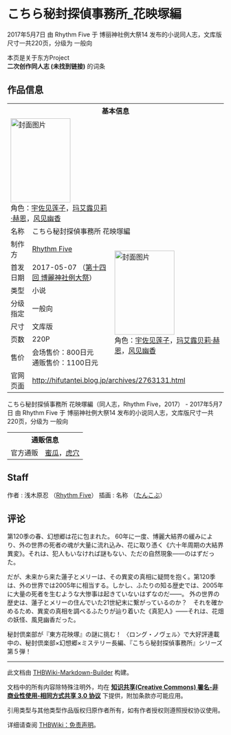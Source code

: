 # こちら秘封探偵事務所_花映塚編

<!-- source html: G:\repos\THBWiki-Markdown-Builder\THBWikiMarkdown\Temp\main\a\ac\ns0%3A%E3%81%93%E3%81%A1%E3%82%89%E7%A7%98%E5%B0%81%E6%8E%A2%E5%81%B5%E4%BA%8B%E5%8B%99%E6%89%80_%E8%8A%B1%E6%98%A0%E5%A1%9A%E7%B7%A8.html -->

2017年5月7日 由 Rhythm Five 于 博丽神社例大祭14 发布的小说同人志，文库版尺寸一共220页，分级为 一般向

本页是关于东方Project  
 **二次创作同人志 (未找到链接)** 的词条

## 作品信息

<table><tbody><tr><th colspan="3">基本信息</th></tr><tr><td class="cover-artwork-mobile" colspan="2"><a href="./文件-こちら秘封探偵事務所_花映塚編封面.jpg.md" class="image" title="封面图片"><img alt="封面图片" src="https://upload.thwiki.cc/thumb/9/9d/%E3%81%93%E3%81%A1%E3%82%89%E7%A7%98%E5%B0%81%E6%8E%A2%E5%81%B5%E4%BA%8B%E5%8B%99%E6%89%80_%E8%8A%B1%E6%98%A0%E5%A1%9A%E7%B7%A8%E5%B0%81%E9%9D%A2.jpg/139px-%E3%81%93%E3%81%A1%E3%82%89%E7%A7%98%E5%B0%81%E6%8E%A2%E5%81%B5%E4%BA%8B%E5%8B%99%E6%89%80_%E8%8A%B1%E6%98%A0%E5%A1%9A%E7%B7%A8%E5%B0%81%E9%9D%A2.jpg" decoding="async" loading="lazy" width="139" height="196" srcset="https://upload.thwiki.cc/thumb/9/9d/%E3%81%93%E3%81%A1%E3%82%89%E7%A7%98%E5%B0%81%E6%8E%A2%E5%81%B5%E4%BA%8B%E5%8B%99%E6%89%80_%E8%8A%B1%E6%98%A0%E5%A1%9A%E7%B7%A8%E5%B0%81%E9%9D%A2.jpg/208px-%E3%81%93%E3%81%A1%E3%82%89%E7%A7%98%E5%B0%81%E6%8E%A2%E5%81%B5%E4%BA%8B%E5%8B%99%E6%89%80_%E8%8A%B1%E6%98%A0%E5%A1%9A%E7%B7%A8%E5%B0%81%E9%9D%A2.jpg 1.5x, https://upload.thwiki.cc/thumb/9/9d/%E3%81%93%E3%81%A1%E3%82%89%E7%A7%98%E5%B0%81%E6%8E%A2%E5%81%B5%E4%BA%8B%E5%8B%99%E6%89%80_%E8%8A%B1%E6%98%A0%E5%A1%9A%E7%B7%A8%E5%B0%81%E9%9D%A2.jpg/278px-%E3%81%93%E3%81%A1%E3%82%89%E7%A7%98%E5%B0%81%E6%8E%A2%E5%81%B5%E4%BA%8B%E5%8B%99%E6%89%80_%E8%8A%B1%E6%98%A0%E5%A1%9A%E7%B7%A8%E5%B0%81%E9%9D%A2.jpg 2x" data-file-width="1417" data-file-height="2000"></a><div class="cover-char">角色：<a href="./宇佐见莲子.md" title="宇佐见莲子">宇佐见莲子</a>，<a href="./玛艾露贝莉·赫恩.md" title="玛艾露贝莉·赫恩">玛艾露贝莉·赫恩</a>，<a href="./风见幽香.md" title="风见幽香">风见幽香</a></div></td>
</tr><tr><td class="label">名称</td><td colspan="2"> こちら秘封探偵事務所 花映塚編 </td></tr><tr><td class="label">制作方</td><td><a href="./Rhythm_Five.md" title="Rhythm Five">Rhythm Five</a></td><td class="cover-artwork" rowspan="7" style="min-width:196px;"><a href="./文件-こちら秘封探偵事務所_花映塚編封面.jpg.md" class="image" title="封面图片"><img alt="封面图片" src="https://upload.thwiki.cc/thumb/9/9d/%E3%81%93%E3%81%A1%E3%82%89%E7%A7%98%E5%B0%81%E6%8E%A2%E5%81%B5%E4%BA%8B%E5%8B%99%E6%89%80_%E8%8A%B1%E6%98%A0%E5%A1%9A%E7%B7%A8%E5%B0%81%E9%9D%A2.jpg/139px-%E3%81%93%E3%81%A1%E3%82%89%E7%A7%98%E5%B0%81%E6%8E%A2%E5%81%B5%E4%BA%8B%E5%8B%99%E6%89%80_%E8%8A%B1%E6%98%A0%E5%A1%9A%E7%B7%A8%E5%B0%81%E9%9D%A2.jpg" decoding="async" loading="lazy" width="139" height="196" srcset="https://upload.thwiki.cc/thumb/9/9d/%E3%81%93%E3%81%A1%E3%82%89%E7%A7%98%E5%B0%81%E6%8E%A2%E5%81%B5%E4%BA%8B%E5%8B%99%E6%89%80_%E8%8A%B1%E6%98%A0%E5%A1%9A%E7%B7%A8%E5%B0%81%E9%9D%A2.jpg/208px-%E3%81%93%E3%81%A1%E3%82%89%E7%A7%98%E5%B0%81%E6%8E%A2%E5%81%B5%E4%BA%8B%E5%8B%99%E6%89%80_%E8%8A%B1%E6%98%A0%E5%A1%9A%E7%B7%A8%E5%B0%81%E9%9D%A2.jpg 1.5x, https://upload.thwiki.cc/thumb/9/9d/%E3%81%93%E3%81%A1%E3%82%89%E7%A7%98%E5%B0%81%E6%8E%A2%E5%81%B5%E4%BA%8B%E5%8B%99%E6%89%80_%E8%8A%B1%E6%98%A0%E5%A1%9A%E7%B7%A8%E5%B0%81%E9%9D%A2.jpg/278px-%E3%81%93%E3%81%A1%E3%82%89%E7%A7%98%E5%B0%81%E6%8E%A2%E5%81%B5%E4%BA%8B%E5%8B%99%E6%89%80_%E8%8A%B1%E6%98%A0%E5%A1%9A%E7%B7%A8%E5%B0%81%E9%9D%A2.jpg 2x" data-file-width="1417" data-file-height="2000"></a><div class="cover-char">角色：<a href="./宇佐见莲子.md" title="宇佐见莲子">宇佐见莲子</a>，<a href="./玛艾露贝莉·赫恩.md" title="玛艾露贝莉·赫恩">玛艾露贝莉·赫恩</a>，<a href="./风见幽香.md" title="风见幽香">风见幽香</a></div></td>
</tr><tr><td class="label">首发日期</td><td>2017-05-07&#160;（<a href="/展会作品列表?e=%E5%8D%9A%E4%B8%BD%E7%A5%9E%E7%A4%BE%E4%BE%8B%E5%A4%A7%E7%A5%AD%2314">第十四回 博麗神社例大祭</a>）</td></tr><tr><td class="label">类型</td><td>小说</td></tr><tr><td class="label">分级指定</td><td>一般向</td></tr><tr><td class="label">尺寸</td><td>文库版</td></tr><tr><td class="label">页数</td><td>220P</td></tr><tr><td class="label">售价</td><td>会场售价：800日元<br>通贩售价：1100日元</td></tr>
<tr><td class="label">官网页面</td><td colspan="2"><a rel="nofollow" class="external free" href="http://hifutantei.blog.jp/archives/2763131.html">http://hifutantei.blog.jp/archives/2763131.html</a></td></tr></tbody></table>

こちら秘封探偵事務所 花映塚編（同人志，Rhythm Five，2017） - 2017年5月7日 由 Rhythm Five 于 博丽神社例大祭14 发布的小说同人志，文库版尺寸一共220页，分级为 一般向

<table><tbody><tr><th colspan="3">通贩信息</th></tr><tr><td class="label">官方通贩</td><td colspan="2"><a rel="nofollow" class="external text" href="https://www.melonbooks.co.jp/detail/detail.php?product_id=214385">蜜瓜</a>，<a rel="nofollow" class="external text" href="https://ec.toranoana.jp/tora_r/ec/item/040030526904">虎穴</a></td></tr></tbody></table>



## Staff
作者
: 浅木原忍 （[Rhythm Five](./Rhythm_Five.md)）
插画
: 名称 （[たんこぶ](./たんこぶ.md)）


## 评论
  
第120季の春、幻想郷は花に包まれた。
60年に一度、博麗大結界の緩みにより、外の世界の死者の魂が大量に流れ込み、花に取り憑く《六十年周期の大結界異変》。それは、犯人もいなければ謎もない、ただの自然現象――のはずだった。
  
  
だが、未来から来た蓮子とメリーは、その異変の真相に疑問を抱く。第120季は、外の世界では2005年に相当する。しかし、ふたりの知る歴史では、2005年に大量の死者を生むような大惨事は起きていないはずなのだ――。
外の世界の歴史は、蓮子とメリーの住んでいた21世紀末に繋がっているのか？　それを確かめるため、異変の真相を調べるふたりが辿り着いた《真犯人》――それは、花畑の妖怪、風見幽香だった。
  
  
秘封倶楽部が『東方花映塚』の謎に挑む！
〈ロング・ノヴェル〉で大好評連載中の、秘封倶楽部×幻想郷×ミステリー長編、『こちら秘封探偵事務所』シリーズ第５弾！
  
  
  

  





---

此文档由 [THBWiki-Markdown-Builder](https://github.com/Delsin-Yu/THBWiki-Markdown-Builder) 构建。

文档中的所有内容除特殊注明外，均在 [**知识共享(Creative Commons) 署名-非商业性使用-相同方式共享 3.0 协议**](https://creativecommons.org/licenses/by-sa/3.0/deed.zh-hans) 下提供，附加条款亦可能应用。

引用类型与其他类型作品版权归原作者所有，如有作者授权则遵照授权协议使用。

详细请查阅 [THBWiki：免责声明](https://thbwiki.cc/THBWiki:%E5%85%8D%E8%B4%A3%E5%A3%B0%E6%98%8E)。

